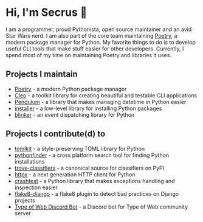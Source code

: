 # Hi, I'm Secrus :wave:

I am a programmer, proud Pythonista, open source maintainer and an avid Star Wars nerd. I am also part of the core team maintaining [Poetry](https://python-poetry.org), a modern package manager for Python. My favorite things to do is to develop useful CLI tools that make stuff easier for other developers. Currently, I spend most of my time on maintaining Poetry and libraries it uses.

## Projects I maintain

- [Poetry](https://github.com/python-poetry/poetry) - a modern Python package manager
- [Cleo](https://github.com/python-poetry/cleo) - a toolkit library for creating beautiful and testable CLI applications
- [Pendulum](https://github.com/sdispater/pendulum) - a library that makes managing datetime in Python easier
- [installer](https://github.com/pypa/installer) - a low-level library for installing Python packages
- [blinker](https://github.com/pallets-eco/blinker) - an event dispatching library for Python

## Projects I contribute(d) to

- [tomlkit](https://github.com/sdispater/tomlkit) - a style-preserving TOML library for Python
- [pythonfinder](https://github.com/sarugaku/pythonfinder) - a cross platform search tool for finding Python installations
- [trove-classifiers](https://github.com/pypa/trove-classifiers) - a canonical source for classifiers on PyPI
- [httpx](https://github.com/encode/httpx) - a next generation HTTP client for Python
- [crashtest](https://github.com/sdispater/crashtest) - a Python library that makes exceptions handling and inspection easier
- [flake8-django](https://github.com/rocioar/flake8-django) - a flake8 plugin to detect bad practices on Django projects
- [Type of Web Discord Bot](https://github.com/typeofweb/typeofweb-discord-bot) - a Discord bot for Type of Web community server

